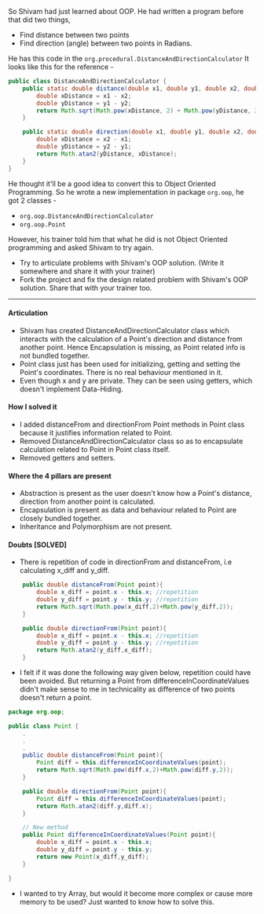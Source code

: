 So Shivam had just learned about OOP. He had written a program before that did two things,
- Find distance between two points
- Find direction (angle) between two points in Radians.

He has this code in the `org.procedural.DistanceAndDirectionCalculator` It looks like this for the reference - 

```java
public class DistanceAndDirectionCalculator {
    public static double distance(double x1, double y1, double x2, double y2) {
        double xDistance = x1 - x2;
        double yDistance = y1 - y2;
        return Math.sqrt(Math.pow(xDistance, 2) + Math.pow(yDistance, 2));
    }

    public static double direction(double x1, double y1, double x2, double y2) {
        double xDistance = x2 - x1;
        double yDistance = y2 - y1;
        return Math.atan2(yDistance, xDistance);
    }
}
```
He thought it'll be a good idea to convert this to Object Oriented Programming. So he wrote a new implementation in package `org.oop`, he got 2 classes - 
- `org.oop.DistanceAndDirectionCalculator`
- `org.oop.Point`

However, his trainer told him that what he did is not Object Oriented programming and asked Shivam to try again. 
- Try to articulate problems with Shivam's OOP solution. (Write it somewhere and share it with your trainer)
- Fork the project and fix the design related problem with Shivam's OOP solution. Share that with your trainer too.

---

#### Articulation
- Shivam has created DistanceAndDirectionCalculator class which interacts with the calculation of a Point's direction and distance from another point. Hence Encapsulation is missing, as Point related info is not bundled together.
- Point class just has been used for initializing, getting and setting the Point's coordinates. There is no real behaviour mentioned in it.
- Even though x and y are private. They can be seen using getters, which doesn't implement Data-Hiding.

#### How I solved it
- I added distanceFrom and directionFrom Point methods in Point class because it justifies information related to Point.
- Removed DistanceAndDirectionCalculator class so as to encapsulate calculation related to Point in Point class itself.
- Removed getters and setters.

#### Where the 4 pillars are present
- Abstraction is present as the user doesn't know how a Point's distance, direction from another point is calculated.
- Encapsulation is present as data and behaviour related to Point are closely bundled together.
- Inheritance and Polymorphism are not present.

#### Doubts [SOLVED]
- There is repetition of code in directionFrom and distanceFrom, i.e calculating x_diff and y_diff.
```java
    public double distanceFrom(Point point){
        double x_diff = point.x - this.x; //repetition
        double y_diff = point.y - this.y; //repetition
        return Math.sqrt(Math.pow(x_diff,2)+Math.pow(y_diff,2));
    }

    public double directionFrom(Point point){
        double x_diff = point.x - this.x; //repetition
        double y_diff = point.y - this.y; //repetition
        return Math.atan2(y_diff,x_diff);
    }
```
- I felt if it was done the following way given below, repetition could have been avoided. But returning a Point from differenceInCoordinateValues didn't make sense to me in technicality as difference of two points doesn't return a point. 
```java
package org.oop;

public class Point {
    .
    .
    .
    public double distanceFrom(Point point){
        Point diff = this.differenceInCoordinateValues(point);
        return Math.sqrt(Math.pow(diff.x,2)+Math.pow(diff.y,2));
    }

    public double directionFrom(Point point){
        Point diff = this.differenceInCoordinateValues(point);
        return Math.atan2(diff.y,diff.x);
    }

    // New method
    public Point differenceInCoordinateValues(Point point){
        double x_diff = point.x - this.x;
        double y_diff = point.y - this.y;
        return new Point(x_diff,y_diff);
    }

}
```
- I wanted to try Array, but would it become more complex or cause more memory to be used? Just wanted to know how to solve this.
